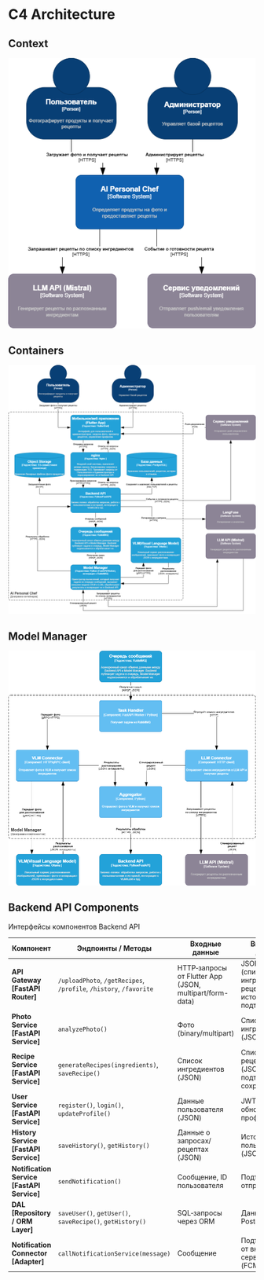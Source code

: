 # C4 Architecture

## Context
![Context](../generated/C4_context.png)

## Containers
![Containers](../generated/C4_container.png)

## Model Manager
![Model Manager](../generated/C4_component.png)

## Backend API Components

Интерфейсы компонентов Backend API

| Компонент                  | Эндпоинты / Методы                         | Входные данные                           | Выходные данные                        |
|-----------------------------|--------------------------------------------|------------------------------------------|----------------------------------------|
| **API Gateway [FastAPI Router]** | `/uploadPhoto`, `/getRecipes`, `/profile`, `/history`, `/favorite` | HTTP‑запросы от Flutter App (JSON, multipart/form-data) | JSON‑ответы (списки ингредиентов, рецептов, история, подтверждения) |
| **Photo Service [FastAPI Service]** | `analyzePhoto()` | Фото (binary/multipart) | Список ингредиентов (JSON) |
| **Recipe Service [FastAPI Service]** | `generateRecipes(ingredients)`, `saveRecipe()` | Список ингредиентов (JSON) | Список рецептов (JSON), подтверждение сохранения |
| **User Service [FastAPI Service]** | `register()`, `login()`, `updateProfile()` | Данные пользователя (JSON) | JWT‑токен, обновлённый профиль |
| **History Service [FastAPI Service]** | `saveHistory()`, `getHistory()` | Данные о запросах/рецептах (JSON) | История пользователя (JSON) |
| **Notification Service [FastAPI Service]** | `sendNotification()` | Сообщение, ID пользователя | Подтверждение отправки |
| **DAL [Repository / ORM Layer]** | `saveUser()`, `getUser()`, `saveRecipe()`, `getHistory()` | SQL‑запросы через ORM | Данные из PostgreSQL |
| **Notification Connector [Adapter]** | `callNotificationService(message)` | Сообщение | Подтверждение от внешнего сервиса (FCM/APNS) |

